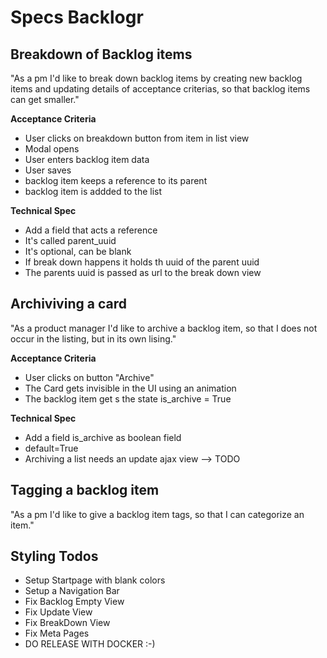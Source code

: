 # Specs Backlogr

## Breakdown of Backlog items

"As a pm I'd like to break down backlog items by creating new backlog items and updating details of acceptance criterias, so that backlog items can get smaller."

**Acceptance Criteria**

* User clicks on breakdown button from item in list view
* Modal opens
* User enters backlog item data
* User saves
* backlog item keeps a reference to its parent
* backlog item is addded to the list

**Technical Spec**

* Add a field that acts a reference
* It's called parent_uuid
* It's optional, can be blank
* If break down happens it holds th uuid of the parent uuid
* The parents uuid is passed as url to the break down view

## Archiviving a card

"As a product manager I'd like to archive a backlog item, so that I does not occur in the listing, but in its own lising."

**Acceptance Criteria**
* User clicks on button "Archive"
* The Card gets invisible in the UI using an animation
* The backlog item get s the state is_archive = True

**Technical Spec**
* Add a field is_archive as boolean field
* default=True
* Archiving a list needs an update ajax view --> TODO

## Tagging a backlog item
"As a pm I'd like to give a backlog item tags, so that I can categorize an item."


## Styling Todos
* Setup Startpage with blank colors
* Setup a Navigation Bar
* Fix Backlog Empty View
* Fix Update View
* Fix BreakDown View
* Fix Meta Pages
* DO RELEASE WITH DOCKER :-)

